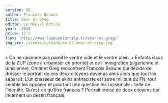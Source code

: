 ```yaml
---
version: 86
author: François Beaune
title: Omar et Greg
editor: Le Nouvel Attila
year: '2018'
price: 17 €
link: 'http://www.lenouvelattila.fr/omar-et-greg/'
img_src: /assets/uploads/am-86-omar-et-greg.jpg
---
```

« On ne raisonne pas pareil le ventre vide et le ventre plein. » Enfants issus de la ZUP (zone à urbaniser en priorité) et de l’immigration (algérienne et tunisienne), Omar et Greg rencontrent François Beaune qui décide de dresser le portrait de ces deux citoyens devenus amis alors que tout les séparait. L’un chasseur de skins antiraciste et l’autre militant du FN, tout semble les opposer et pourtant une question les rassemble : celle de l’identité. Qu’est-ce qu’être français ? Portrait croisé de deux citoyens qui incarnent un destin français.
